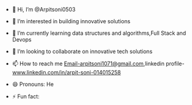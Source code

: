 - 👋 Hi, I’m @Arpitsoni0503
- 👀 I’m interested in building innovative solutions
- 🌱 I’m currently learning data structures and algorithms,Full Stack and Devops
- 💞️ I’m looking to collaborate on innovative tech solutions
- 📫 How to reach me Email-arpitsoni1071@gmail.com,linkedin profile- www.linkedin.com/in/arpit-soni-014015258

- 😄 Pronouns: He
- ⚡ Fun fact: 

<!---
Arpitsoni0503 is a ✨ special ✨ repository because its `README.md` (this file) appears on your GitHub profile.
You can click the Preview link to take a look at your changes.
--->
